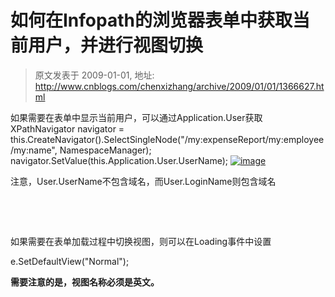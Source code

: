 # 如何在Infopath的浏览器表单中获取当前用户，并进行视图切换 
> 原文发表于 2009-01-01, 地址: http://www.cnblogs.com/chenxizhang/archive/2009/01/01/1366627.html 


如果需要在表单中显示当前用户，可以通过Application.User获取 XPathNavigator navigator = this.CreateNavigator().SelectSingleNode("/my:expenseReport/my:employee/my:name", NamespaceManager);  
navigator.SetValue(this.Application.User.UserName); [![image](http://www.cnblogs.com/images/cnblogs_com/chenxizhang/WindowsLiveWriter/Infopath_EFD6/image_thumb.png)](http://www.cnblogs.com/images/cnblogs_com/chenxizhang/WindowsLiveWriter/Infopath_EFD6/image_2.png) 

 注意，User.UserName不包含域名，而User.LoginName则包含域名

  

  

 如果需要在表单加载过程中切换视图，则可以在Loading事件中设置

 e.SetDefaultView("Normal");  

 **需要注意的是，视图名称必须是英文。**







